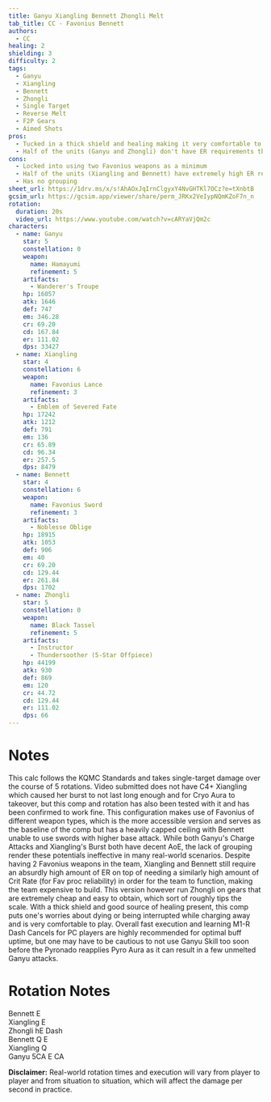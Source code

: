 ```yaml
---
title: Ganyu Xiangling Bennett Zhongli Melt
tab_title: CC - Favonius Bennett
authors:
  - CC
healing: 2
shielding: 3
difficulty: 2
tags:
  - Ganyu
  - Xiangling
  - Bennett
  - Zhongli
  - Single Target
  - Reverse Melt
  - F2P Gears
  - Aimed Shots
pros:
  - Tucked in a thick shield and healing making it very comfortable to play
  - Half of the units (Ganyu and Zhongli) don't have ER requirements that lets them focus solely on building offensive and defensive stats respectively
cons:
  - Locked into using two Favonius weapons as a minimum
  - Half of the units (Xiangling and Bennett) have extremely high ER requirements which makes building harder
  - Has no grouping
sheet_url: https://1drv.ms/x/s!AhAOxJqIrnClgyxY4NvGHTKl7OCz?e=tXnbtB
gcsim_url: https://gcsim.app/viewer/share/perm_JRKx2VeIypNQmKZoF7n_n
rotation:
  duration: 20s
  video_url: https://www.youtube.com/watch?v=cARYaVjQm2c
characters:
  - name: Ganyu
    star: 5
    constellation: 0
    weapon:
      name: Hamayumi
      refinement: 5
    artifacts:
      - Wanderer's Troupe
    hp: 16057
    atk: 1646
    def: 747
    em: 346.28
    cr: 69.20
    cd: 167.84
    er: 111.02
    dps: 33427
  - name: Xiangling
    star: 4
    constellation: 6
    weapon:
      name: Favonius Lance
      refinement: 3
    artifacts:
      - Emblem of Severed Fate
    hp: 17242
    atk: 1212
    def: 791
    em: 136
    cr: 65.89
    cd: 96.34
    er: 257.5
    dps: 8479
  - name: Bennett
    star: 4
    constellation: 6
    weapon:
      name: Favonius Sword
      refinement: 3
    artifacts:
      - Noblesse Oblige
    hp: 18915
    atk: 1053
    def: 906
    em: 40
    cr: 69.20
    cd: 129.44
    er: 261.84
    dps: 1702
  - name: Zhongli
    star: 5
    constellation: 0
    weapon:
      name: Black Tassel
      refinement: 5
    artifacts:
      - Instructor
      - Thundersoother (5-Star Offpiece)
    hp: 44199
    atk: 930
    def: 869
    em: 120
    cr: 44.72
    cd: 129.44
    er: 111.02
    dps: 66
---
```

 
# **Notes**  
This calc follows the KQMC Standards and takes single-target damage over the course of 5 rotations. Video submitted does not have C4+ Xiangling which caused her burst to not last long enough and for Cryo Aura to takeover, but this comp and rotation has also been tested with it and has been confirmed to work fine. This configuration makes use of Favonius of different weapon types, which is the more accessible version and serves as the baseline of the comp but has a heavily capped ceiling with Bennett unable to use swords with higher base attack. While both Ganyu's Charge Attacks and Xiangling's Burst both have decent AoE, the lack of grouping render these potentials ineffective in many real-world scenarios. Despite having 2 Favonius weapons in the team, Xiangling and Bennett still require an absurdly high amount of ER on top of needing a similarly high amount of Crit Rate (for Fav proc reliability) in order for the team to function, making the team expensive to build. This version however run Zhongli on gears that are extremely cheap and easy to obtain, which sort of roughly tips the scale. With a thick shield and good source of healing present, this comp puts one's worries about dying or being interrupted while charging away and is very comfortable to play. Overall fast execution and learning M1-R Dash Cancels for PC players are highly recommended for optimal buff uptime, but one may have to be cautious to not use Ganyu Skill too soon before the Pyronado reapplies Pyro Aura as it can result in a few unmelted Ganyu attacks.
 
 
# **Rotation Notes**  
Bennett E  
Xiangling E  
Zhongli hE Dash  
Bennett Q E  
Xiangling Q  
Ganyu 5CA E CA  


**Disclaimer:** Real-world rotation times and execution will vary from player to player and from situation to situation, which will affect the damage per second in practice.
